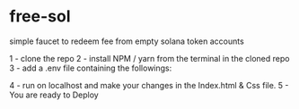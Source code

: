 # free-sol
simple faucet to redeem fee from empty solana token accounts

1 - clone the repo
2 - install NPM / yarn from the terminal in the cloned repo
3 - add a .env file containing the followings:


4 - run on localhost and make your changes in the Index.html & Css file.
5 - You are ready to Deploy
 
